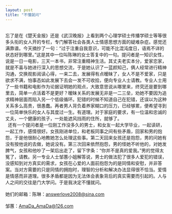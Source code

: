 ```yaml
---
layout: post
title: "不懂就问"
---
```

    
忘了是在《楚天金报》还是《武汉晚报》上看到两个心理学硕士传播学硕士等等很多头衔的女人开的专栏，专门解答社会各类人士情感思想方面的疑难杂症。感觉还满靠谱。今天摘抄了一句：“过于注重自我意识，可能不比混沌度日，语焉不详的状态好到哪里。”这是其中一位叫陈琳的女士答复中的一句。提问者是一知识女性，说是一日一电影，三天一本书，非常注重精神生活。其丈夫老实本分，爱家恋家，就是不喜与她进行深入的思想交流，于是她认识了一蓝颜知己，俩人经常进行精神沟通，交换观影阅读心得，一来二去，发展得有点暧昧了，女人不是不爱家，只是欲求不满，怕事态如此发展下去会一发不可收拾，便向专业人士请教。专业人士用了一些书籍和电影作为论据证明她的观点，大致意思说从哪里来，终究还是要到哪里去，简单一点活着不是更好？暧昧关系的发展无非是一二三垒，劝她不要因为追求精神层面而陷入另一个低级循环。犯错的时候不知道自己在犯错，还误以为这种关系多么高贵，很愚蠢。再者男人背负着养家糊口的压力，已经够累，便希望寻到一位简单快乐的女人与其度过一生。有道理。对于家庭的要求，有一位温和忠诚的丈夫，一个健康的孩子，一处能遮风挡雨的住所，就够了。  
  还有一个提问者是一位刚工作没多久的男士，和女友一起大学毕业，一起读研，一起工作，感情很好。女孩刚进单位，和老板同事之间有些矛盾，回家和男的抱怨，于是他很耐心地教她怎么处理这些事。第二天回来女孩还是抱怨，男的问她有没有按他说的去做，她说没有。第三次回来依然抱怨，男的怪她不听他的，对她发脾气，女孩和他吵了一架后出走了，留下字条：“你并不是真的爱我。”男的觉得太冤了，请教。另一专业人士邹蕙小姐解答说，男士的做法犯了很多人爱犯的错误，没感知到对方真实的需求，女孩在心爱的人面前抱怨为的是同情和安慰，并非答案。当对方需要的只是同情的拥抱时，理智的分析和解决办法显得很不恰当。爱情是情感而非道理。很多矛盾都是因为无法体会表象背后的真实需要而引起的。人与人之间的交往是门大学问。于是我决定不懂就问。  
   
她们的邮箱：陈琳：answerlove2008@sina.com  
           
 邹蕙：AmaDa_AmaDa@126.com  
							  
		
